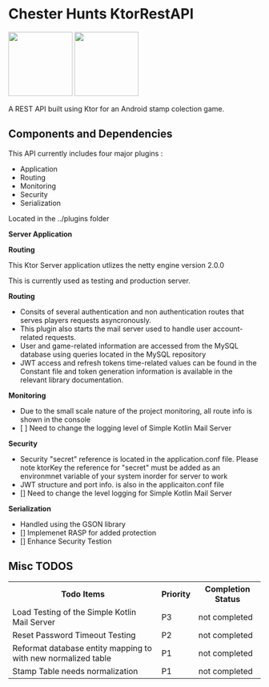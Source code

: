 # Chester Hunts KtorRestAPI

<img src="https://ktor.io/docs/images/ktor_logo_dark.svg" width="128"/>
<img src="https://jwt.io/img/logo-asset.svg" width="128"/>


A REST API built using Ktor for an Android stamp colection game.

<h2>Components and Dependencies</h2>

This API currently includes four major plugins :

<ul>
  <li>Application</li>
  <li>Routing</li>
  <li>Monitoring</li>
  <li>Security</li>
  <li>Serialization</li>
</ul>

Located in the ../plugins folder

<b>Server Application</b>

<b>Routing</b>
 
This Ktor Server application utlizes the netty engine version 2.0.0

This is currently used as testing and production server.

<b>Routing</b>

<ul>
  <li>Consits of several authentication and non authentication routes that serves players requests asyncronously.</li>
  <li>This plugin also starts the mail server used to handle user account-related requests.</li>
  <li> User and game-related information are accessed from the MySQL database using queries located in the MySQL repository </li>
  <li>JWT access and refresh tokens time-related values can be found in the Constant file and token generation information is available in the relevant library documentation.</li>
</ul>

<b>Monitoring</b>

<ul>
  <li>Due to the small scale nature of the project monitoring, all route info is shown in the console</li>
  <li>[ ] Need to change the logging level of Simple Kotlin Mail Server</li>
</ul>

<b>Security</b>

<ul>
  <li>Security "secret" reference is located in the application.conf file. Please note ktorKey the reference for "secret" must be added as an environmnet variable of your system inorder for server to work</li>
  <li>JWT structure and port info. is also in the applicaiton.conf file</li>
  <li>[] Need to change the level logging for Simple Kotlin Mail Server</li>
</ul>

<b>Serialization</b>

<ul>
  <li>Handled using the GSON library</li>
  <li>[] Implemenet RASP for added protection </li>
  <li>[] Enhance Security Testion </li>
</ul>


<h2>Misc TODOS</h2>


 <table>
  <tr>
    <th>Todo Items</th>
    <th>Priority</th>
    <th>Completion Status</th>
  </tr>
  <tr>
    <td>Load Testing of the Simple Kotlin Mail Server</td>
    <td>P3</td>
    <td>not completed</td>
  </tr>
  <tr>
    <td>Reset Password Timeout Testing</td>
     <td>P2</td>
    <td>not completed</td>
  </tr>
   <tr>
    <td>Reformat database entity mapping to with new normalized table</td>
    <td>P1</td>
     <td>not completed</td>
  </tr>
   <tr>
     <td>Stamp Table needs normalization</td>
      <td>P1</td>
     <td>not completed</td>
  </tr>
</table> 











